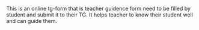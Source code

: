 This is an online tg-form that is teacher guidence form need to be filled by student and submit it to their TG. It helps teacher to know their student well and can guide them.